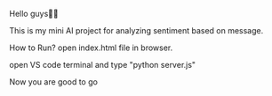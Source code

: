 Hello guys👋👋

This is my mini AI project for analyzing sentiment based on message.

How to Run?
open index.html file in browser.


open VS code terminal and type "python server.js"




Now you are good to go

